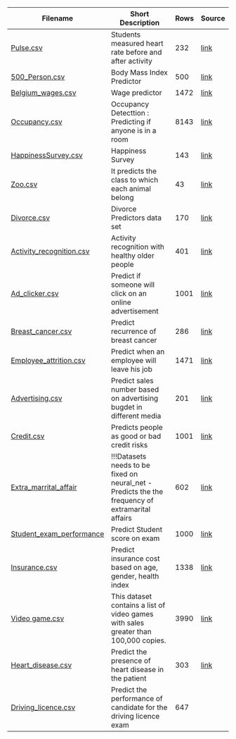 | Filename | Short Description | Rows | Source |
| --- | --- | --- | --- |
| [Pulse.csv](/csv/Pulse.csv) | Students measured heart rate before and after activity | 232 | [link](https://rdrr.io/cran/Stat2Data/man/Pulse.html)|
| [500_Person.csv](/csv/500_Person_Gender_Height_Weight_Index.csv) | Body Mass Index Predictor  | 500 | [link](https://www.kaggle.com/yersever/500-person-gender-height-weight-bodymassindex) |
| [Belgium_wages.csv](/csv/Belgium_wages.csv) | Wage predictor  | 1472 | [link](https://vincentarelbundock.github.io/Rdatasets/doc/Ecdat/Bwages.html) |
| [Occupancy.csv](/csv/datatraining.csv)  | Occupancy Detecttion : Predicting if anyone is in a room | 8143 | [link](https://archive.ics.uci.edu/ml/datasets/Occupancy+Detection+)
| [HappinessSurvey.csv](/csv/HappinessSurvey_v2.csv) | Happiness Survey | 143 | [link](https://archive.ics.uci.edu/ml/datasets/Somerville+Happiness+Survey)|
| [Zoo.csv](/csv/zoo2.csv) | It predicts the class to which each animal belong | 43 | [link](https://www.kaggle.com/uciml/zoo-animal-classification) |
| [Divorce.csv](/csv/divorce.csv)  | Divorce Predictors data set | 170 | [link](https://archive.ics.uci.edu/ml/datasets/Divorce+Predictors+data+set#)  |
| [Activity_recognition.csv](/csv/Activity_recognition.csv)  | Activity recognition with healthy older people  | 401 | [link](https://archive.ics.uci.edu/ml/datasets/Activity+recognition+with+healthy+older+people+using+a+batteryless+wearable+sensor)
| [Ad_clicker.csv](/csv/ad_clicker.csv)  |  Predict if someone will click on an online advertisement | 1001 | [link](https://www.kaggle.com/fayomi/advertising) |
| [Breast_cancer.csv](/csv/breast_cancer.csv)  |  Predict recurrence of breast cancer | 286 | [link](https://archive.ics.uci.edu/ml/datasets/breast+cancer) |
| [Employee_attrition.csv](/csv/Employee_attrition.csv) | Predict when an employee will leave his job | 1471 | [link](https://www.kaggle.com/pavansubhasht/ibm-hr-analytics-attrition-dataset)|
| [Advertising.csv](/csv/advertising.csv) | Predict sales number based on advertising bugdet in different media | 201 | [link](https://www.kaggle.com/ashydv/advertising-dataset) |
| [Credit.csv](/csv/credit.csv) | Predicts people as good or bad credit risks | 1001 | [link](https://datahub.io/machine-learning/credit-g#readme) |
| [Extra_marrital_affair](/csv/Extra_marrital_affair_v2.csv) | !!!Datasets needs to be fixed on neural_net - Predicts the the frequency of extramarital affairs | 602 | [link](https://www.kaggle.com/clarkchong/fairs-affairs-dataset) |
| [Student_exam_performance](/csv/Students_Exam_Performance.csv)  |  Predict Student score on exam  | 1000 | [link](https://www.kaggle.com/spscientist/students-performance-in-exams)  |
|  [Insurance.csv](/csv/insurance.csv)  | Predict insurance cost based on age, gender, health index | 1338 | [link](https://www.kaggle.com/mirichoi0218/insurance)  |
| [Video game.csv](/csv/vgsales.csv)| This dataset contains a list of video games with sales greater than 100,000 copies. | 3990 | [link](https://www.kaggle.com/gregorut/videogamesales)   |
|  [Heart_disease.csv](/csv/Heart_disease.csv) | Predict the presence of heart disease in the patient | 303 | [link](https://archive.ics.uci.edu/ml/datasets/Heart+Disease) |
| [Driving_licence.csv](/csv/driving_data_final.csv) | Predict the performance of candidate for the driving licence exam | 647 | 